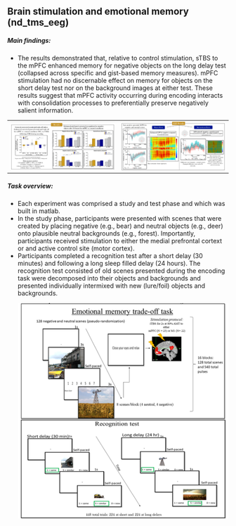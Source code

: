 ## Brain stimulation and emotional memory (nd_tms_eeg)

##### Main findings:
* The results demonstrated that, relative to control stimulation, sTBS to the mPFC enhanced memory for negative objects on the long delay test (collapsed across specific and gist-based memory measures). mPFC stimulation had no discernable effect on memory for objects on the short delay test nor on the background images at either test. These results suggest that mPFC activity occurring during encoding interacts with consolidation processes to preferentially preserve negatively salient information.

<table align = "center">
  <tr>
    <td valign="left"><img src="https://github.com/nickwyeh/nd_tms_eeg/blob/main/figures/behavioral_results.png" width="450"/></td>
    <td valign="right"><img src="https://github.com/nickwyeh/nd_tms_eeg/blob/main/figures/erp_results.png" width="450"/></td>
  </tr>
</table>

##### Task overview:
* Each experiment was comprised a study and test phase and which was built in matlab.
* In the study phase, participants were presented with scenes that were created by placing negative (e.g., bear) and neutral objects (e.g., deer) onto plausible neutral backgrounds (e.g., forest). Importantly, participants received stimulation to either the medial prefrontal cortext or and active control site (motor cortex). 
* Participants completed a recognition test after a short delay (30 minutes) and following a long sleep filled delay (24 hours). The recognition test consisted of old scenes presented during the encoding task were decomposed into their objects and backgrounds and presented individually intermixed with new (lure/foil) objects and backgrounds.    <p align = "center"> <img src="https://github.com/nickwyeh/nd_tms_eeg/blob/main/figures/methods_figure.png"  width="800"> </p> 


 
 
 

 

